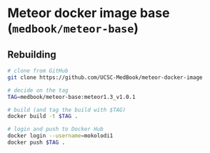 # Meteor docker image base (`medbook/meteor-base`)

## Rebuilding

```sh
# clone from GitHub
git clone https://github.com/UCSC-MedBook/meteor-docker-image

# decide on the tag
TAG=medbook/meteor-base:meteor1.3_v1.0.1

# build (and tag the build with $TAG)
docker build -t $TAG .

# login and push to Docker Hub
docker login --username=mokolodi1
docker push $TAG .
```
